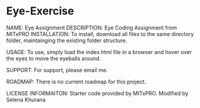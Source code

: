 # Eye-Exercise

NAME: Eye Assignment
DESCRIPTION: Eye Coding Assignment from MITxPRO
INSTALLATION:
To install, download all files to the same directory folder, maintainging the existing folder structure.

USAGE:
To use, simply load the index.html file in a browser and hover over the eyes to move the eyeballs around.

SUPPORT:
For support, please email me.

ROADMAP:
There is no current roadmap for this project.

LICENSE INFORMAITON:
Starter code provided by MITxPRO. Modified by Selena Khurana
